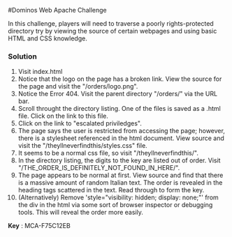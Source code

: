 #Dominos Web Apache Challenge

In this challenge, players will need to traverse a poorly rights-protected directory try by 
viewing the source of certain webpages and using basic HTML and CSS knowledge.

### Solution
1. Visit index.html
2. Notice that the logo on the page has a broken link. View the source for the page and visit the "/orders/logo.png".
3. Notice the Error 404. Visit the parent directory "/orders/" via the URL bar.
4. Scroll throught the directory listing. One of the files is saved as a .html file. Click on the link to this file.
5. Click on the link to "escalated priviledges".
6. The page says the user is restricted from accessing the page; however, there is a stylesheet referenced in the html document. View source and visit the "/theyllneverfindthis/styles.css" file.
7. It seems to be a normal css file, so visit "/theyllneverfindthis/".
8. In the directory listing, the digits to the key are listed out of order. Visit "/THE_ORDER_IS_DEFINITELY_NOT_FOUND_IN_HERE/".
9. The page appears to be normal at first. View source and find that there is a massive amount of random Italian text. The order is revealed in the heading tags scattered in the text. Read through to form the key.
10. (Alternatively) Remove  'style="visibility: hidden; display: none;"' from the div in the html via some sort of browser inspector or debugging tools. This will reveal the order more easily.

**Key** : MCA-F75C12EB